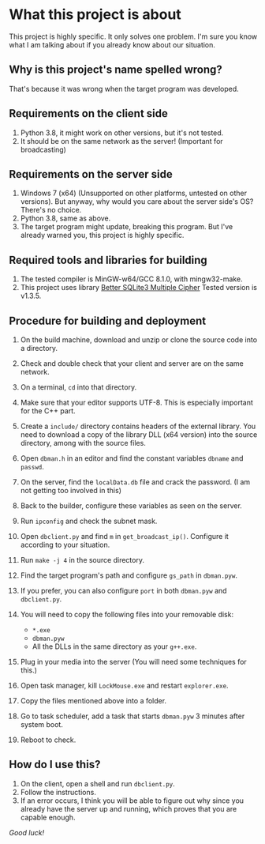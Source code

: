 # What this project is about

This project is highly specific. It only solves one problem.
I'm sure you know what I am talking about if you already know about our situation.

## Why is this project's name spelled wrong?

That's because it was wrong when the target program was developed.

## Requirements on the client side

1. Python 3.8, it might work on other versions, but it's not tested.
2. It should be on the same network as the server! (Important for broadcasting)

## Requirements on the server side

1. Windows 7 (x64) (Unsupported on other platforms, untested on other versions).
   But anyway, why would you care about the server side's OS? There's no choice.
2. Python 3.8, same as above.
3. The target program might update, breaking this program. But I've already warned
   you, this project is highly specific.

## Required tools and libraries for building

1. The tested compiler is MinGW-w64/GCC 8.1.0, with mingw32-make.
2. This project uses library [Better SQLite3 Multiple Cipher](https://github.com/utelle/SQLite3MultipleCiphers)
   Tested version is v1.3.5.

## Procedure for building and deployment

1. On the build machine, download and unzip or clone the source code into a directory.
2. Check and double check that your client and server are on the same network.
3. On a terminal, `cd` into that directory.
4. Make sure that your editor supports UTF-8. This is especially important for the C++ part.
5. Create a `include/` directory contains headers of the external library. You need to download a copy of the library
   DLL (x64 version) into the source directory, among with the source files.
6. Open `dbman.h` in an editor and find the constant variables `dbname` and `passwd`.
7. On the server, find the `localData.db` file and crack the password. (I am not getting too involved in this)
8. Back to the builder, configure these variables as seen on the server.
9. Run `ipconfig` and check the subnet mask.
10. Open `dbclient.py` and find `m` in `get_broadcast_ip()`. Configure it according to your situation.
11. Run `make -j 4` in the source directory.
12. Find the target program's path and configure `gs_path` in `dbman.pyw`.
13. If you prefer, you can also configure `port` in both `dbman.pyw` and `dbclient.py`.
14. You will need to copy the following files into your removable disk:

    * `*.exe`
    * `dbman.pyw`
    * All the DLLs in the same directory as your `g++.exe`.

15. Plug in your media into the server (You will need some techniques for this.)
16. Open task manager, kill `LockMouse.exe` and restart `explorer.exe`.
17. Copy the files mentioned above into a folder.
18. Go to task scheduler, add a task that starts `dbman.pyw` 3 minutes after system boot.
19. Reboot to check.

## How do I use this?

1. On the client, open a shell and run `dbclient.py`.
2. Follow the instructions.
3. If an error occurs, I think you will be able to figure out why since you already have the
   server up and running, which proves that you are capable enough.

*Good luck!*
